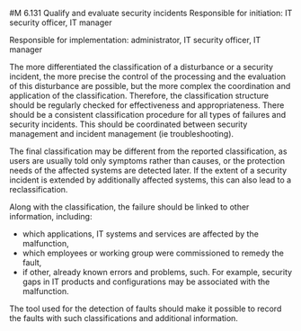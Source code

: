 #M 6.131 Qualify and evaluate security incidents
Responsible for initiation: IT security officer, IT manager

Responsible for implementation: administrator, IT security officer, IT manager

The more differentiated the classification of a disturbance or a security incident, the more precise the control of the processing and the evaluation of this disturbance are possible, but the more complex the coordination and application of the classification. Therefore, the classification structure should be regularly checked for effectiveness and appropriateness. There should be a consistent classification procedure for all types of failures and security incidents. This should be coordinated between security management and incident management (ie troubleshooting).

The final classification may be different from the reported classification, as users are usually told only symptoms rather than causes, or the protection needs of the affected systems are detected later. If the extent of a security incident is extended by additionally affected systems, this can also lead to a reclassification.

Along with the classification, the failure should be linked to other information, including:

* which applications, IT systems and services are affected by the malfunction,
* which employees or working group were commissioned to remedy the fault,
* if other, already known errors and problems, such. For example, security gaps in IT products and configurations may be associated with the malfunction.


The tool used for the detection of faults should make it possible to record the faults with such classifications and additional information.



